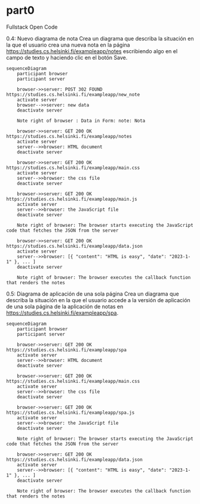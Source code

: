 # part0
Fullstack Open Code

0.4: Nuevo diagrama de nota
Crea un diagrama que describa la situación en la que el usuario crea una nueva nota en la página https://studies.cs.helsinki.fi/exampleapp/notes escribiendo algo en el campo de texto y haciendo clic en el botón Save.
```mermaid
sequenceDiagram
    participant browser
    participant server

    browser->>server: POST 302 FOUND https://studies.cs.helsinki.fi/exampleapp/new_note
    activate server
    browser-->>server: new data
    deactivate server

    Note right of browser : Data in Form: note: Nota

    browser->>server: GET 200 OK https://studies.cs.helsinki.fi/exampleapp/notes
    activate server
    server-->>browser: HTML document
    deactivate server

    browser->>server: GET 200 OK https://studies.cs.helsinki.fi/exampleapp/main.css
    activate server
    server-->>browser: the css file
    deactivate server

    browser->>server: GET 200 OK https://studies.cs.helsinki.fi/exampleapp/main.js
    activate server
    server-->>browser: the JavaScript file
    deactivate server

    Note right of browser: The browser starts executing the JavaScript code that fetches the JSON from the server

    browser->>server: GET 200 OK https://studies.cs.helsinki.fi/exampleapp/data.json
    activate server
    server-->>browser: [{ "content": "HTML is easy", "date": "2023-1-1" }, ... ]
    deactivate server

    Note right of browser: The browser executes the callback function that renders the notes
```

0.5: Diagrama de aplicación de una sola página
Crea un diagrama que describa la situación en la que el usuario accede a la versión de aplicación de una sola página de la aplicación de notas en https://studies.cs.helsinki.fi/exampleapp/spa.
```mermaid
sequenceDiagram
    participant browser
    participant server

    browser->>server: GET 200 OK https://studies.cs.helsinki.fi/exampleapp/spa
    activate server
    server-->>browser: HTML document
    deactivate server

    browser->>server: GET 200 OK https://studies.cs.helsinki.fi/exampleapp/main.css
    activate server
    server-->>browser: the css file
    deactivate server

    browser->>server: GET 200 OK https://studies.cs.helsinki.fi/exampleapp/spa.js
    activate server
    server-->>browser: the JavaScript file
    deactivate server

    Note right of browser: The browser starts executing the JavaScript code that fetches the JSON from the server

    browser->>server: GET 200 OK https://studies.cs.helsinki.fi/exampleapp/data.json
    activate server
    server-->>browser: [{ "content": "HTML is easy", "date": "2023-1-1" }, ... ]
    deactivate server

    Note right of browser: The browser executes the callback function that renders the notes
```
